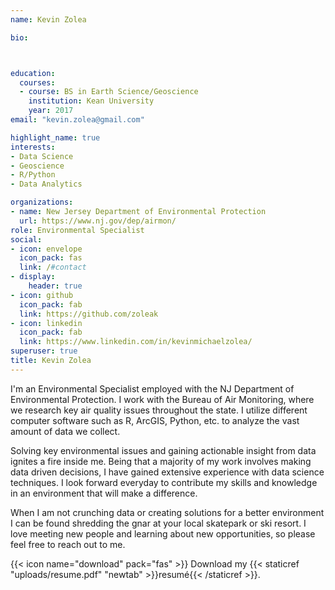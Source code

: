 ```yaml
---
name: Kevin Zolea

bio: 



education:
  courses:
  - course: BS in Earth Science/Geoscience 
    institution: Kean University
    year: 2017
email: "kevin.zolea@gmail.com"

highlight_name: true
interests:
- Data Science
- Geoscience
- R/Python
- Data Analytics

organizations:
- name: New Jersey Department of Environmental Protection
  url: https://www.nj.gov/dep/airmon/
role: Environmental Specialist
social:
- icon: envelope
  icon_pack: fas
  link: /#contact
- display:
    header: true
- icon: github
  icon_pack: fab
  link: https://github.com/zoleak
- icon: linkedin
  icon_pack: fab
  link: https://www.linkedin.com/in/kevinmichaelzolea/
superuser: true
title: Kevin Zolea
---
```


I'm an Environmental Specialist employed with the NJ Department of Environmental Protection. I work with the Bureau of Air Monitoring, where we research key air quality issues throughout the state. I utilize different computer software such as R, ArcGIS, Python, etc. to analyze the vast amount of data we collect.

Solving key environmental issues and gaining actionable insight from data ignites a fire inside me. Being that a majority of my work involves making data driven decisions, I have gained extensive experience with data science techniques. I look forward everyday to contribute my skills and knowledge in an environment that will make a difference.

When I am not crunching data or creating solutions for a better environment I can be found shredding the gnar at your local skatepark or ski resort. I love meeting new people and learning about new opportunities, so please feel free to reach out to me.

{{< icon name="download" pack="fas" >}} Download my {{< staticref "uploads/resume.pdf" "newtab" >}}resumé{{< /staticref >}}.
